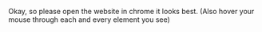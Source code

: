 Okay, so please open the website in chrome it looks best.
(Also hover your mouse through each and every element you see)
